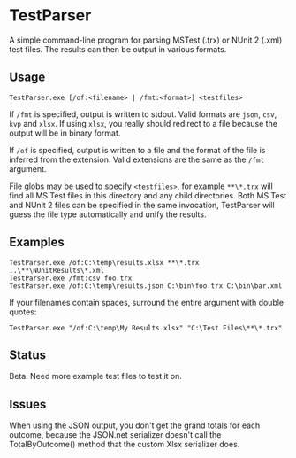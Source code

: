 # TestParser
A simple command-line program for parsing MSTest (.trx) or NUnit 2 (.xml) test files.
The results can then be output in various formats.

## Usage

```
TestParser.exe [/of:<filename> | /fmt:<format>] <testfiles>
```

If `/fmt` is specified, output is written to stdout. Valid formats are `json`, `csv`, `kvp` and `xlsx`.
If using `xlsx`, you really should redirect to a file because the output will be in binary format.
            
If `/of` is specified, output is written to a file and the format of the file is inferred from
the extension. Valid extensions are the same as the `/fmt` argument.

File globs may be used to specify `<testfiles>`, for example `**\*.trx` will find all MS Test
files in this directory and any child directories. Both MS Test and NUnit 2 files can be specified
in the same invocation, TestParser will guess the file type automatically and unify the results.


## Examples
```
TestParser.exe /of:C:\temp\results.xlsx **\*.trx ..\**\NUnitResults\*.xml
TestParser.exe /fmt:csv foo.trx
TestParser.exe /of:C:\temp\results.json C:\bin\foo.trx C:\bin\bar.xml
```

If your filenames contain spaces, surround the entire argument with double quotes:
```
TestParser.exe "/of:C:\temp\My Results.xlsx" "C:\Test Files\**\*.trx"
```

## Status
Beta. Need more example test files to test it on.

## Issues
When using the JSON output, you don't get the grand totals for each outcome, because
the JSON.net serializer doesn't call the TotalByOutcome() method that the custom Xlsx serializer
does.
